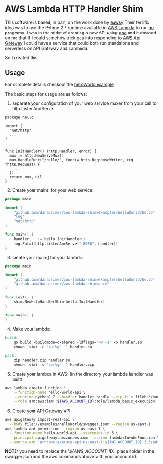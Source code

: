 # AWS Lambda HTTP Handler Shim

This software is based, in part, on the work done by [eawsy](http://github.com/eawsy/aws-lambda-go/) 
 Their terrific idea was to use the Python 2.7 runtime available in [AWS Lamnda](https://aws.amazon.com/lambda/)
 to run [go](http://golang.com) programs.  I was in the midst of creating a new API using [goa](http://goa.design)
 and it dawned on me that if I could somehow trick goa into responding to [AWS Api Gateway](https://aws.amazon.com/api-gateway/)
 I could have a service that could both run standalone and serverless on API Gateway and Lambnda.

So I created this.

## Usage

For complete details checkout the [helloWorld example](examples/helloWorld)

The basic steps for usage are as follows:

1. separate your configuration of your web service muxer from your call to
 http.ListenAndServe.
```golang
package hello

import (
  "net/http"
  ...
)


func InitHandler() (http.Handler, error) {
  mux := http.NewServeMux()
  mux.HandleFunc("/hello/", func(w http.ResponseWriter, req *http.Request) {
    ...
  })
  return mux, nil
}
```
2. Create your main() for your web service:
```go
package main

import (
	"github.com/danapsimer/aws-lambda-shim/examples/helloWorld/hello"
	"log"
	"net/http"
)

func main() {
	handler, _ := hello.InitHandler()
	log.Fatal(http.ListenAndServe(":8080", handler))
}
```
3. create your main() for your lambda:
```go
package main

import (
	"github.com/danapsimer/aws-lambda-shim/examples/helloWorld/hello"
	"github.com/danapsimer/aws-lambda-shim/shim"
)

func init() {
	shim.NewHttpHandlerShim(hello.InitHandler)
}

func main() {
}
```
4. Make your lambda:
```Makefile
build:
	go build -buildmode=c-shared -ldflags="-w -s" -o handler.so
	chown `stat -c "%u:%g" .` handler.so

pack:
	zip handler.zip handler.so
	chown `stat -c "%u:%g" .` handler.zip
```
5. Create your lambda in AWS: (in the directory your lambda handler was built)
```sh
aws lambda create-function \
    --function-name hello-world-api \
    --runtime python2.7 --handler handler.handle --zip-file fileb://handler.zip \
    --role arn:aws:iam::${AWS_ACCOUNT_ID}:role/lambda_basic_execution
```
6. Create your API Gateway API:
```sh
aws apigateway import-rest-api \
  --body file://examples/helloWorld/swagger.json --region us-east-1
aws lambda add-permission --region us-east-1 \
  --function-name hello-world-api --statement-id 5 \
  --principal apigateway.amazonaws.com --action lambda:InvokeFunction \
  --source-arn 'arn:aws:execute-api:us-east-1:${AWS_ACCOUNT_ID}:3l3za8xwnd/*/*/*'
```
**NOTE:** you need to replace the '*${AWS_ACCOUNT_ID}*' place holder in 
 the swagger.json and the aws commands above with your account id.
 
